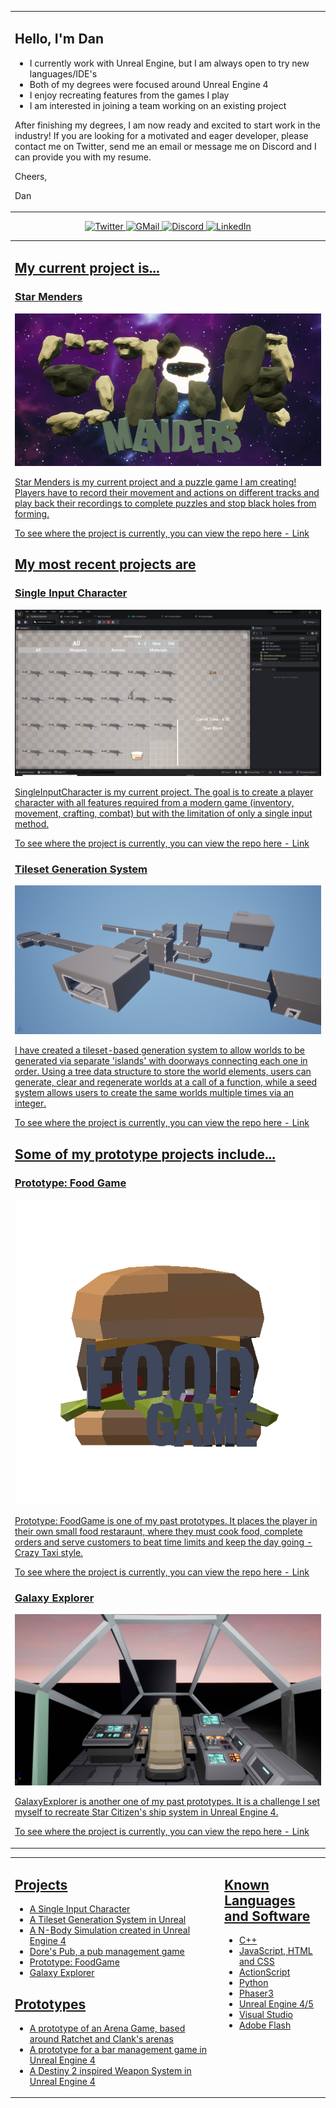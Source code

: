 
<table><tr><td valign="center" width="100%">

##  Hello, I'm Dan
- I currently work with Unreal Engine, but I am always open to try new languages/IDE's
- Both of my degrees were focused around Unreal Engine 4
- I enjoy recreating features from the games I play
- I am interested in joining a team working on an existing project
  
After finishing my degrees, I am now ready and excited to start work in the industry!  If you are looking for a motivated and eager developer, please contact me on Twitter, send me an email or message me on Discord and I can provide you with my resume.
  
Cheers,
  
Dan
  
</td></tr></tr></table> 

<div align = center>
<!-- Links -->
<!-- https://hendrasob.github.io/badges/ -->
  <a href="https://twitter.com/ProfDambleDore"><img alt="Twitter" src="https://img.shields.io/badge/Twitter-1DA1F2?style=for-the-badge&logo=twitter&logoColor=white"> </a>
  <a href="mailto:dangeorgemarkdore@gmail.com"><img alt="GMail" src="https://img.shields.io/badge/Gmail-D14836?style=for-the-badge&logo=gmail&logoColor=white"> </a> 
  <a href="https://discordapp.com/users/254318582538829826"><img alt="Discord" src="https://img.shields.io/badge/Discord-7289da?style=for-the-badge&logo=discord&logoColor=white"> </a>
   <a href="https://www.linkedin.com/in/profdambledore/"><img alt="LinkedIn" src="https://img.shields.io/badge/LinkedIn-0A66C2?style=for-the-badge&logo=LinkedIn&logoColor=white">
</div>
  
  
<table><tr><td valign="center" width="100%">
  
## My current project is...
  ### Star Menders

  <p align="center">
  <img src="https://github.com/profdambledore/StarMenders/blob/main/Images/logov2.PNG" />
</p>

Star Menders is my current project and a puzzle game I am creating!  Players have to record their movement and actions on different tracks and play back their recordings to complete puzzles and stop black holes from forming.

To see where the project is currently, you can view the repo here - [Link](https://github.com/profdambledore/StarMenders)

 
##  My most recent projects are
  ### Single Input Character
  
  <!-- Icon here -->
  <p align="center">
  <img src="https://github.com/profdambledore/SingleInputCharacter/blob/main/Images/v06-001.png" />
</p>

SingleInputCharacter is my current project.  The goal is to create a player character with all features required from a modern game (inventory, movement, crafting, combat) but with the limitation of only a single input method.

To see where the project is currently, you can view the repo here - [Link](https://github.com/profdambledore/SingleInputCharacter)


  ### Tileset Generation System
  
  <!-- Icon here -->
  <p align="center">
  <img src="https://github.com/profdambledore/TilesetGeneration/blob/main/Images/Display.png" />
</p>

I have created a tileset-based generation system to allow worlds to be generated via separate 'islands' with doorways connecting each one in order. Using a tree data structure to store the world elements, users can generate, clear and regenerate worlds at a call of a function, while a seed system allows users to create the same worlds multiple times via an integer.

To see where the project is currently, you can view the repo here - [Link](https://github.com/profdambledore/TilesetGeneration)

 

##  Some of my prototype projects include...  
  ### Prototype: Food Game
  
  <!-- Icon here -->
  <p align="center">
  <img src="https://github.com/profdambledore/FoodGame/blob/main/Docs/logo.PNG" />
</p>
  
  Prototype: FoodGame is one of my past prototypes. It places the player in their own small food restaraunt, where they must cook food, complete orders and serve customers to beat time limits and keep the day going - Crazy Taxi style.
  
  To see where the project is currently, you can view the repo here - [Link](https://github.com/profdambledore/FoodGame)

   ### Galaxy Explorer
  
  <!-- Icon here -->
  <p align="center">
  <img src="https://github.com/profdambledore/GalaxyExplorer/blob/main/Docs/introImage.jpg" />
</p>
  
  GalaxyExplorer is another one of my past prototypes. It is a challenge I set myself to recreate Star Citizen's ship system in Unreal Engine 4.
  
  To see where the project is currently, you can view the repo here - [Link](https://github.com/profdambledore/GalaxyExplorer)
  
</td></tr></tr></table> 


<table><tr><td valign="center" width="50%">

##  Projects
- [A Single Input Character](https://github.com/profdambledore/SingleInputCharacter)
- [A Tileset Generation System in Unreal](https://github.com/profdambledore/TilesetGeneration)
- [A N-Body Simulation created in Unreal Engine 4](https://github.com/profdambledore/UE4-N_Body_Simulation)
- [Dore's Pub, a pub management game](https://github.com/profdambledore/DoresPub)
- [Prototype: FoodGame](https://github.com/profdambledore/FoodGame)
- [Galaxy Explorer](https://github.com/profdambledore/GalaxyExplorer)

##  Prototypes
- [A prototype of an Arena Game, based around Ratchet and Clank's arenas](https://github.com/profdambledore/UE4_RCArena)
- [A prototype for a bar management game in Unreal Engine 4](https://github.com/profdambledore/UE4_Pub)
- [A Destiny 2 inspired Weapon System in Unreal Engine 4](https://github.com/profdambledore/Weapon_System)
<!-- ## Upcoming Projects -->

 
</td><td valign="top" width="25%">

## Known Languages and Software
- C++
- JavaScript, HTML and CSS
- ActionScript
- Python
- Phaser3
- Unreal Engine 4/5
- Visual Studio
- Adobe Flash
  
</td></tr></tr></table> 

<!--
**profdambledore/profdambledore** is a ✨ _special_ ✨ repository because its `README.md` (this file) appears on your GitHub profile.



Here are some ideas to get you started:

- 🔭 I’m currently working on ...
- 🌱 I’m currently learning ...
- 👯 I’m looking to collaborate on ...
- 🤔 I’m looking for help with ...
- 💬 Ask me about ...
- 📫 How to reach me: ...
- 😄 Pronouns: ...
- ⚡ Fun fact: ...
-->
